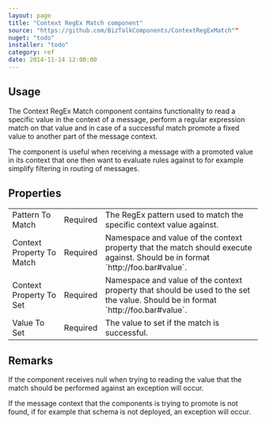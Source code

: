 ```yaml
---
layout: page
title: "Context RegEx Match component"
source: "https://github.com/BizTalkComponents/ContextRegExMatch""
nuget: "todo"
installer: "todo"
category: ref
date: 2014-11-14 12:00:00
---
```


## Usage ##
The Context RegEx Match component contains functionality to read a specific value in the context of a message, 
perform a regular expression match on that value and in case of a successful match promote a fixed value 
to another part of the message context. 

The component is useful when receiving a message with a promoted value in its context that one then want to evaluate rules against to for example simplify filtering in routing of messages. 

## Properties ##
<table>
    <tr>
        <td>Pattern To Match</td>
        <td>Required</td>
        <td>The RegEx pattern used to match the specific context value against.</td>
    </tr>
    <tr>
        <td>Context Property To Match</td>
        <td>Required</td>
        <td>Namespace and value of the context property that the match should execute against. 
Should be in format `http://foo.bar#value`. </td>
    </tr>
    <tr>
        <td>Context Property To Set</td>
        <td>Required</td>
        <td>Namespace and value of the context property that should be used to the set the value. 
Should be in format `http://foo.bar#value`. </td>
    </tr>
     <tr>
        <td>Value To Set</td>
        <td>Required</td>
        <td>The value to set if the match is successful.</td>
    </tr>
</table>

## Remarks ##
If the component receives null when trying to reading the value that the match should be performed against an exception will occur. 

If the message context that the components is trying to promote is not found, if for example that schema is not deployed, an exception will occur.